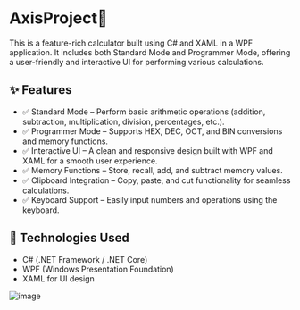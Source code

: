 # AxisProject📱

This is a feature-rich calculator built using C# and XAML in a WPF application.
It includes both Standard Mode and Programmer Mode, offering a user-friendly and interactive UI for performing various calculations.


## ✨ Features
- ✅ Standard Mode – Perform basic arithmetic operations (addition, subtraction, multiplication, division, percentages, etc.).
- ✅ Programmer Mode – Supports HEX, DEC, OCT, and BIN conversions and memory functions.
- ✅ Interactive UI – A clean and responsive design built with WPF and XAML for a smooth user experience.
- ✅ Memory Functions – Store, recall, add, and subtract memory values.
- ✅ Clipboard Integration – Copy, paste, and cut functionality for seamless calculations.
- ✅ Keyboard Support – Easily input numbers and operations using the keyboard.


## 🚀 Technologies Used
- C# (.NET Framework / .NET Core)
- WPF (Windows Presentation Foundation)
- XAML for UI design

![image](https://github.com/user-attachments/assets/4a6d78f5-72c8-49a1-817a-3001d4388d80)
